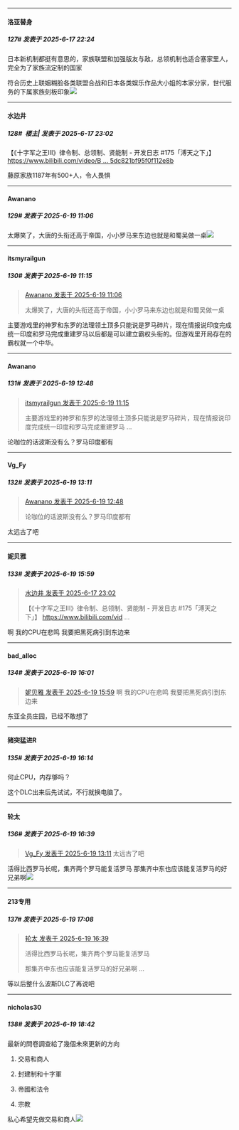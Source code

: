 ﻿
*****

####  洛亚替身  
##### 127#       发表于 2025-6-17 22:24

日本新机制都挺有意思的，家族联盟和加强版友与敌，总领机制也适合塞家里人，完全为了家族流定制的国家

符合历史上联姻糊脸各类联盟合战和日本各类娱乐作品大小姐的本家分家，世代服务的下属家族刻板印象<img src="https://static.stage1st.com/image/smiley/face2017/049.png" referrerpolicy="no-referrer">


*****

####  水边井  
##### 128#         楼主| 发表于 2025-6-17 23:02

【《十字军之王III》律令制、总领制、贤能制 - 开发日志 #175「溥天之下」】 [https://www.bilibili.com/video/B ... 5dc821bf95f0f112e8b](https://www.bilibili.com/video/BV1fLNvzoEXC/?share_source=copy_web&amp;vd_source=402b6913c4d755dc821bf95f0f112e8b)

藤原家族1187年有500+人，令人畏惧


*****

####  Awanano  
##### 129#       发表于 2025-6-19 11:06

太爆笑了，大唐的头衔还高于帝国，小小罗马来东边也就是和蜀吴做一桌<img src="https://static.stage1st.com/image/smiley/face2017/067.png" referrerpolicy="no-referrer">


*****

####  itsmyrailgun  
##### 130#       发表于 2025-6-19 11:15

<blockquote><a href="httphttps://stage1st.com/2b/forum.php?mod=redirect&amp;goto=findpost&amp;pid=67964834&amp;ptid=2249536" target="_blank">Awanano 发表于 2025-6-19 11:06</a>

太爆笑了，大唐的头衔还高于帝国，小小罗马来东边也就是和蜀吴做一桌</blockquote>
主要游戏里的神罗和东罗的法理领土顶多只能说是罗马碎片，现在情报说印度完成统一印度和罗马完成重建罗马以后都是可以建立霸权头衔的。但游戏里开局存在的霸权就一个中华。


*****

####  Awanano  
##### 131#       发表于 2025-6-19 12:48

<blockquote><a href="httphttps://stage1st.com/2b/forum.php?mod=redirect&amp;goto=findpost&amp;pid=67964865&amp;ptid=2249536" target="_blank">itsmyrailgun 发表于 2025-6-19 11:15</a>

主要游戏里的神罗和东罗的法理领土顶多只能说是罗马碎片，现在情报说印度完成统一印度和罗马完成重建罗马 ...</blockquote>
论咖位的话波斯没有么？罗马印度都有


*****

####  Vg_Fy  
##### 132#       发表于 2025-6-19 13:11

<blockquote><a href="httphttps://stage1st.com/2b/forum.php?mod=redirect&amp;goto=findpost&amp;pid=67965439&amp;ptid=2249536" target="_blank">Awanano 发表于 2025-6-19 12:48</a>

论咖位的话波斯没有么？罗马印度都有</blockquote>
太远古了吧


*****

####  妮贝雅  
##### 133#       发表于 2025-6-19 15:59

<blockquote><a href="httphttps://stage1st.com/2b/forum.php?mod=redirect&amp;goto=findpost&amp;pid=67956203&amp;ptid=2249536" target="_blank">水边井 发表于 2025-6-17 23:02</a>

【《十字军之王III》律令制、总领制、贤能制 - 开发日志 #175「溥天之下」】 https://www.bilibili.com/vid ...</blockquote>
啊 我的CPU在悲鸣 我要把黑死病引到东边来


*****

####  bad_alloc  
##### 134#       发表于 2025-6-19 16:01

<blockquote><a href="httphttps://stage1st.com/2b/forum.php?mod=redirect&amp;goto=findpost&amp;pid=67966450&amp;ptid=2249536" target="_blank">妮贝雅 发表于 2025-6-19 15:59</a>
啊 我的CPU在悲鸣 我要把黑死病引到东边来</blockquote>
东亚全员庄园，已经不敢想了


*****

####  猪突猛进R  
##### 135#       发表于 2025-6-19 16:14

何止CPU，内存够吗？

这个DLC出来后先试试，不行就换电脑了。


*****

####  轮太  
##### 136#       发表于 2025-6-19 16:39

<blockquote><a href="httphttps://stage1st.com/2b/forum.php?mod=redirect&amp;goto=findpost&amp;pid=67965570&amp;ptid=2249536" target="_blank">Vg_Fy 发表于 2025-6-19 13:11</a>
太远古了吧</blockquote>
活得比西罗马长呢，集齐两个罗马能复活罗马
那集齐中东也应该能复活罗马的好兄弟啊<img src="https://static.stage1st.com/image/smiley/face2017/067.png" referrerpolicy="no-referrer">


*****

####  213专用  
##### 137#       发表于 2025-6-19 17:08

<blockquote><a href="httphttps://stage1st.com/2b/forum.php?mod=redirect&amp;goto=findpost&amp;pid=67966664&amp;ptid=2249536" target="_blank">轮太 发表于 2025-6-19 16:39</a>

活得比西罗马长呢，集齐两个罗马能复活罗马

那集齐中东也应该能复活罗马的好兄弟啊 ...</blockquote>
等以后整什么波斯DLC了再说吧


*****

####  nicholas30  
##### 138#       发表于 2025-6-19 18:42

最新的問卷調查給了幾個未來更新的方向

1. 交易和商人

2. 封建制和十字軍

3. 帝國和法令

4. 宗教

私心希望先做交易和商人<img src="https://static.stage1st.com/image/smiley/face2017/035.png" referrerpolicy="no-referrer">

